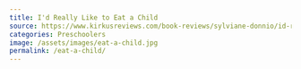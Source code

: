 ```yaml
---
title: I'd Really Like to Eat a Child
source: https://www.kirkusreviews.com/book-reviews/sylviane-donnio/id-really-like-to-eat-a-child
categories: Preschoolers
image: /assets/images/eat-a-child.jpg
permalink: /eat-a-child/
---
```

